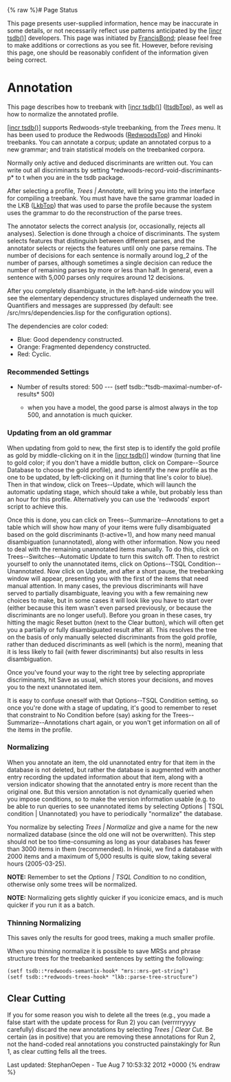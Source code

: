 {% raw %}# Page Status

This page presents user-supplied information, hence may be inaccurate in
some details, or not necessarily reflect use patterns anticipated by the
[\[incr tsdb()\]](http://www.delph-in.net/itsdb) developers. This page
was initiated by [FrancisBond](../FrancisBond); please feel free to make
additions or corrections as you see fit. However, before revising this
page, one should be reasonably confident of the information given being
correct.

# Annotation

This page describes how to treebank with [\[incr
tsdb()\]](http://www.delph-in.net/itsdb) ([ItsdbTop](../ItsdbTop)), as well
as how to normalize the annotated profile.

[\[incr tsdb()\]](http://www.delph-in.net/itsdb) supports Redwoods-style
treebanking, from the *Trees* menu. It has been used to produce the
Redwoods ([RedwoodsTop](https://blog.inductorsoftware.com/docsproto/garage/RedwoodsTop)) and Hinoki treebanks. You can
annotate a corpus; update an annotated corpus to a new grammar; and
train statistical models on the treebanked corpora.

Normally only active and deduced discriminants are written out. You can
write out all discriminants by setting
\*redwoods-record-void-discriminants-p\* to t when you are in the tsdb
package.

After selecting a profile, *Trees \| Annotate*, will bring you into the
interface for compiling a treebank. You must have have the same grammar
loaded in the LKB ([LkbTop](../LkbTop)) that was used to parse the profile
because the system uses the grammar to do the reconstruction of the
parse trees.

The annotator selects the correct analysis (or, occasionally, rejects
all analyses). Selection is done through a choice of discriminants. The
system selects features that distinguish between different parses, and
the annotator selects or rejects the features until only one parse
remains. The number of decisions for each sentence is normally around
log\_2 of the number of parses, although sometimes a single decision can
reduce the number of remaining parses by more or less than half. In
general, even a sentence with 5,000 parses only requires around 12
decisions.

After you completely disambiguate, in the left-hand-side window you will
see the elementary dependency structures displayed underneath the tree.
Quantifiers and messages are suppressed (by default: see
/src/mrs/dependencies.lisp for the configuration options).

The dependencies are color coded:

- Blue: Good dependency constructed.
- Orange: Fragmented dependency constructed.
- Red: Cyclic.

### Recommended Settings

- Number of results stored: 500 ---
(setf tsdb::\*tsdb-maximal-number-of-results\* 500)
  
  - when you have a model, the good parse is almost always in the
top 500, and annotation is much quicker.

### Updating from an old grammar

When updating from gold to new, the first step is to identify the gold
profile as gold by middle-clicking on it in the [\[incr
tsdb()\]](http://www.delph-in.net/itsdb) window (turning that line to
gold color; if you don't have a middle button, click on Compare--Source
Database to choose the gold profile), and to identify the new profile as
the one to be updated, by left-clicking on it (turning that line's color
to blue). Then in that window, click on Trees--Update, which will launch
the automatic updating stage, which should take a while, but probably
less than an hour for this profile. Alternatively you can use the
'redwoods' export script to achieve this.

Once this is done, you can click on Trees--Summarize--Annotations to get
a table which will show how many of your items were fully disambiguated
based on the gold discriminants (t-active=1), and how many need manual
disambiguation (unannotated), along with other information. Now you need
to deal with the remaining unannotated items manually. To do this, click
on Trees--Switches--Automatic Update to turn this switch off. Then to
restrict yourself to only the unannotated items, click on Options--TSQL
Condition--Unannotated. Now click on Update, and after a short pause,
the treebanking window will appear, presenting you with the first of the
items that need manual attention. In many cases, the previous
discriminants will have served to partially disambiguate, leaving you
with a few remaining new choices to make, but in some cases it will look
like you have to start over (either because this item wasn't even parsed
previously, or because the discriminants are no longer useful). Before
you groan in these cases, try hitting the magic Reset button (next to
the Clear button), which will often get you a partially or fully
disambiguated result after all. This resolves the tree on the basis of
only manually selected discriminants from the gold profile, rather than
deduced discriminants as well (which is the norm), meaning that it is
less likely to fail (with fewer discriminants) but also results in less
disambiguation.

Once you've found your way to the right tree by selecting appropriate
discriminants, hit Save as usual, which stores your decisions, and moves
you to the next unannotated item.

It is easy to confuse oneself with that Options--TSQL Condition setting,
so once you're done with a stage of updating, it's good to remember to
reset that constraint to No Condition before (say) asking for the
Trees--Summarize--Annotations chart again, or you won't get information
on all of the items in the profile.

### Normalizing

When you annotate an item, the old unannotated entry for that item in
the database is not deleted, but rather the database is augmented with
another entry recording the updated information about that item, along
with a version indicator showing that the annotated entry is more recent
than the original one. But this version annotation is not dynamically
queried when you impose conditions, so to make the version information
usable (e.g. to be able to run queries to see unannotated items by
selecting Options \| TSQL condition \| Unannotated) you have to
periodically "normalize" the database.

You normalize by selecting *Trees \| Normalize* and give a name for the
new normalized database (since the old one will not be overwritten).
This step should not be too time-consuming as long as your databases has
fewer than 3000 items in them (recommended). In Hinoki, we find a
database with 2000 items and a maximum of 5,000 results is quite slow,
taking several hours (2005-03-25).

**NOTE:** Remember to set the *Options \| TSQL Condition* to no
condition, otherwise only some trees will be normalized.

**NOTE:** Normalizing gets slightly quicker if you iconicize emacs, and
is much quicker if you run it as a batch.

### Thinning Normalizing

This saves only the results for good trees, making a much smaller
profile.

When you thinning normalize it is possible to save MRSs and phrase
structure trees for the treebanked sentences by setting the following:

    (setf tsdb::*redwoods-semantix-hook* "mrs::mrs-get-string")
    (setf tsdb::*redwoods-trees-hook* "lkb::parse-tree-structure")

## Clear Cutting

If you for some reason you wish to delete all the trees (e.g., you made
a false start with the update process for Run 2) you can (verrrrryyyy
carefully) discard the new annotations by selecting *Trees \| Clear
Cut*. Be certain (as in positive) that you are removing these
annotations for Run 2, not the hand-coded real annotations you
constructed painstakingly for Run 1, as clear cutting fells all the
trees.

Last updated: StephanOepen - Tue Aug 7 10:53:32 2012 +0000
{% endraw %}